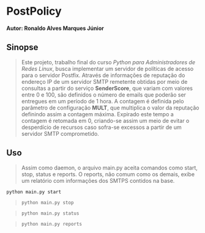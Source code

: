  PostPolicy
=================
**Autor: Ronaldo Alves Marques Júnior**

Sinopse
-------

> Este projeto, trabalho final do curso *Python para Administradores de Redes Linux*,
busca implementar um servidor de políticas de acesso para o servidor Postfix. Através
de informações de reputação do endereço IP de um servidor SMTP remetente obtidas por meio 
de consultas a partir do serviço **SenderScore**, que variam com valores entre 0 e 100, 
são definidos o número de emails que poderão ser entregues em um período de 1 hora. A contagem
é definida pelo parâmetro de configuração **MULT**, que multiplica o valor da reputação definindo assim
a contagem máxima.
>Expirado este tempo a contagem é retomada em 0, criando-se assim um meio de evitar o 
desperdício de recursos caso sofra-se excessos a partir de um servidor SMTP comprometido.

Uso
----
> Assim como daemon, o arquivo main.py aceita comandos como start, stop, status e reports. O reports,
não comum como os demais, exibe um relatório com informações dos SMTPS contidos na base.
>
`python main.py start` 

>`python main.py stop` 

>`python main.py status` 

>`python main.py reports` 
